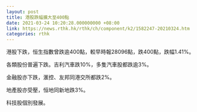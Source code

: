 ```yaml
---
layout: post
title: 港股跌幅擴大至400點
date: 2021-03-24 10:20:28.000000000 +08:00
link: https://news.rthk.hk/rthk/ch/component/k2/1582247-20210324.htm
categories: rthk
---
```


港股下跌，恒生指數曾跌逾400點，較早時報28096點，跌400點，跌幅1.41%。

各類股份普遍下跌。吉利汽車跌10%，多隻汽車股都跌逾3%。

金融股亦下跌，滙控、友邦同港交所都跌2%。

地產股亦受壓，恒地同新地跌3%。

科技股個別發展。
